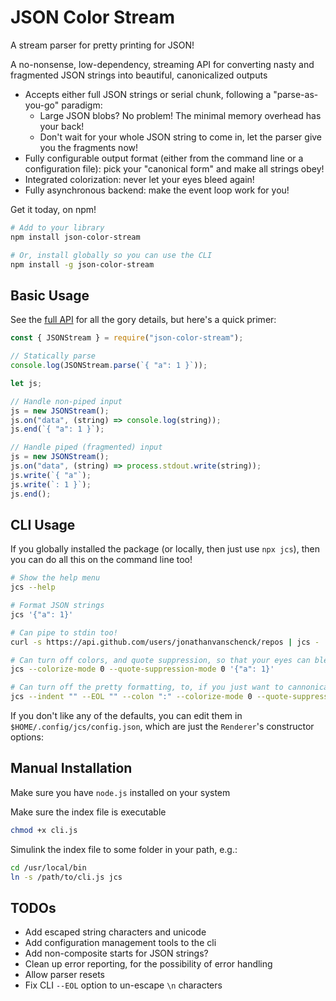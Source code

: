 # JSON Color Stream
A stream parser for pretty printing for JSON!

A no-nonsense, low-dependency, streaming API for converting nasty and fragmented JSON strings into beautiful, canonicalized outputs

 - Accepts either full JSON strings or serial chunk, following a "parse-as-you-go" paradigm:
    - Large JSON blobs? No problem! The minimal memory overhead has your back!
    - Don't wait for your whole JSON string to come in, let the parser give you the fragments now!
 - Fully configurable output format (either from the command line or a configuration file): pick your "canonical form" and make all strings obey!
 - Integrated colorization: never let your eyes bleed again!
 - Fully asynchronous backend: make the event loop work for you!


Get it today, on npm!
```bash
# Add to your library
npm install json-color-stream

# Or, install globally so you can use the CLI
npm install -g json-color-stream
```

## Basic Usage
See the [full API](./API.md) for all the gory details, but here's a quick primer:
```js
const { JSONStream } = require("json-color-stream");

// Statically parse
console.log(JSONStream.parse(`{ "a": 1 }`));

let js;

// Handle non-piped input
js = new JSONStream();
js.on("data", (string) => console.log(string));
js.end(`{ "a": 1 }`);

// Handle piped (fragmented) input
js = new JSONStream();
js.on("data", (string) => process.stdout.write(string));
js.write(`{ "a"`);
js.write(`: 1 }`);
js.end();
```

## CLI Usage
If you globally installed the package (or locally, then just use `npx jcs`), then you can do all this on the command line too!
```bash
# Show the help menu
jcs --help

# Format JSON strings
jcs '{"a": 1}'

# Can pipe to stdin too!
curl -s https://api.github.com/users/jonathanvanschenck/repos | jcs -

# Can turn off colors, and quote suppression, so that your eyes can bleed
jcs --colorize-mode 0 --quote-suppression-mode 0 '{"a": 1}'

# Can turn off the pretty formatting, to, if you just want to cannonicalize the output
jcs --indent "" --EOL "" --colon ":" --colorize-mode 0 --quote-suppression-mode 0 ' { "a" : 1}       '
```

If you don't like any of the defaults, you can edit them in `$HOME/.config/jcs/config.json`,
which are just the `Renderer`'s constructor options:

## Manual Installation
Make sure you have `node.js` installed on your system

Make sure the index file is executable
```bash
chmod +x cli.js
```

Simulink the index file to some folder in your path, e.g.:
```bash
cd /usr/local/bin
ln -s /path/to/cli.js jcs
```

## TODOs
 - Add escaped string characters and unicode
 - Add configuration management tools to the cli
 - Add non-composite starts for JSON strings?
 - Clean up error reporting, for the possibility of error handling
 - Allow parser resets
 - Fix CLI `--EOL` option to un-escape `\n` characters
